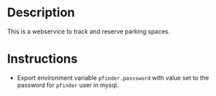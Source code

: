 # Description
This is a webservice to track and reserve parking spaces.

# Instructions

* Export environment variable `pfinder.passsword` with value set to the password for `pfinder` user in mysql.